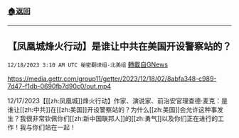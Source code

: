 ###  [:house:返回](README.md)
---


## 【凤凰城烽火行动】是谁让中共在美国开设警察站的？
`12/18/2023 3:10 AM UTC 秘密翻译组-北美组` [轉載自GNews](https://gnews.org/articles/2122438)


https://media.gettr.com/group11/getter/2023/12/18/02/8abfa348-c989-7d47-f1db-0690fb7d90c0/out.mp4

12/17/2023【[[zh:凤凰城]]烽火行动】作家、演说家、前治安官理查德·麦克：是谁让[[zh:中共]]在[[zh:美国]]开设警察站的？为什么[[zh:美国]]会允许这种事发生？我很非常钦佩你们[[zh:新中国联邦人]]的[[zh:勇气]]以及你们正在进行的工作！我与你们站在一起！
